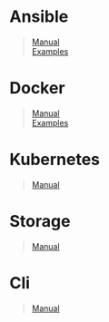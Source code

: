 # Ansible
> [Manual](https://github.com/Kabanus/nix/blob/master/content/manuals/docker.md)  
> [Examples](https://github.com/Kabanus/nix/tree/master/content/examples/ansible)
# Docker
> [Manual](https://github.com/Kabanus/nix/blob/master/content/manuals/docker.md)  
> [Examples](https://github.com/Kabanus/nix/tree/master/content/examples/docker)
# Kubernetes
> [Manual](https://github.com/Kabanus/nix/blob/master/content/manuals/kubernetes.md)
# Storage
> [Manual](https://github.com/Kabanus/nix/blob/master/content/manuals/storage.md)
# Cli
> [Manual](https://github.com/Kabanus/nix/blob/master/content/manuals/cli.md)
